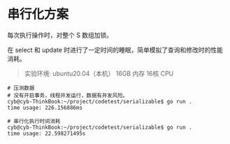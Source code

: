 # 串行化方案

每次执行操作时，对整个 S 数组加锁。

在 select 和 update 时进行了一定时间的睡眠，简单模拟了查询和修改时的性能消耗。

> 实验环境:
> ubuntu20.04（本机）  16GB 内存  16核 CPU

```shell
# 压测数据
# 没有开启事务，线程并发运行，数据有并发风险。
cyb@cyb-ThinkBook:~/project/codetest/serializable$ go run .
time usage: 226.156886ms

# 串行化执行时间消耗
cyb@cyb-ThinkBook:~/project/codetest/serializable$ go run .
time usage: 22.598271495s
```



